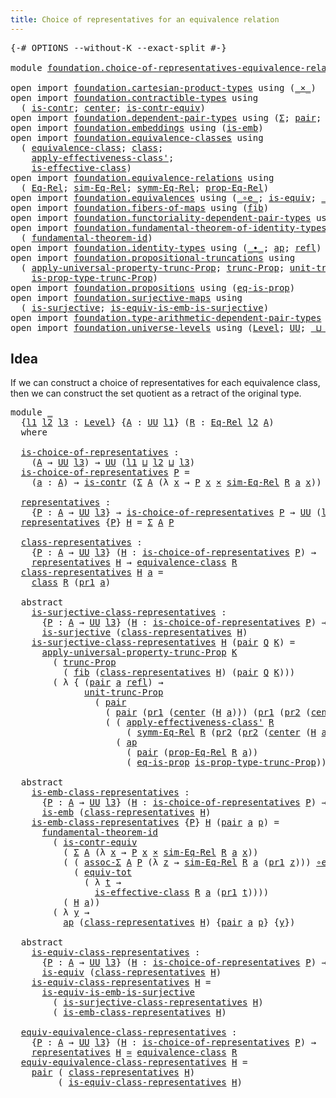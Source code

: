 ```yaml
---
title: Choice of representatives for an equivalence relation
---
```


<pre class="Agda"><a id="79" class="Symbol">{-#</a> <a id="83" class="Keyword">OPTIONS</a> <a id="91" class="Pragma">--without-K</a> <a id="103" class="Pragma">--exact-split</a> <a id="117" class="Symbol">#-}</a>

<a id="122" class="Keyword">module</a> <a id="129" href="foundation.choice-of-representatives-equivalence-relation.html" class="Module">foundation.choice-of-representatives-equivalence-relation</a> <a id="187" class="Keyword">where</a>

<a id="194" class="Keyword">open</a> <a id="199" class="Keyword">import</a> <a id="206" href="foundation.cartesian-product-types.html" class="Module">foundation.cartesian-product-types</a> <a id="241" class="Keyword">using</a> <a id="247" class="Symbol">(</a><a id="248" href="foundation-core.cartesian-product-types.html#590" class="Function Operator">_×_</a><a id="251" class="Symbol">)</a>
<a id="253" class="Keyword">open</a> <a id="258" class="Keyword">import</a> <a id="265" href="foundation.contractible-types.html" class="Module">foundation.contractible-types</a> <a id="295" class="Keyword">using</a>
  <a id="303" class="Symbol">(</a> <a id="305" href="foundation-core.contractible-types.html#1006" class="Function">is-contr</a><a id="313" class="Symbol">;</a> <a id="315" href="foundation-core.contractible-types.html#1098" class="Function">center</a><a id="321" class="Symbol">;</a> <a id="323" href="foundation-core.contractible-types.html#3304" class="Function">is-contr-equiv</a><a id="337" class="Symbol">)</a>
<a id="339" class="Keyword">open</a> <a id="344" class="Keyword">import</a> <a id="351" href="foundation.dependent-pair-types.html" class="Module">foundation.dependent-pair-types</a> <a id="383" class="Keyword">using</a> <a id="389" class="Symbol">(</a><a id="390" href="foundation-core.dependent-pair-types.html#515" class="Record">Σ</a><a id="391" class="Symbol">;</a> <a id="393" href="foundation-core.dependent-pair-types.html#588" class="InductiveConstructor">pair</a><a id="397" class="Symbol">;</a> <a id="399" href="foundation-core.dependent-pair-types.html#605" class="Field">pr1</a><a id="402" class="Symbol">;</a> <a id="404" href="foundation-core.dependent-pair-types.html#617" class="Field">pr2</a><a id="407" class="Symbol">)</a>
<a id="409" class="Keyword">open</a> <a id="414" class="Keyword">import</a> <a id="421" href="foundation.embeddings.html" class="Module">foundation.embeddings</a> <a id="443" class="Keyword">using</a> <a id="449" class="Symbol">(</a><a id="450" href="foundation-core.embeddings.html#992" class="Function">is-emb</a><a id="456" class="Symbol">)</a>
<a id="458" class="Keyword">open</a> <a id="463" class="Keyword">import</a> <a id="470" href="foundation.equivalence-classes.html" class="Module">foundation.equivalence-classes</a> <a id="501" class="Keyword">using</a>
  <a id="509" class="Symbol">(</a> <a id="511" href="foundation.equivalence-classes.html#2703" class="Function">equivalence-class</a><a id="528" class="Symbol">;</a> <a id="530" href="foundation.equivalence-classes.html#2787" class="Function">class</a><a id="535" class="Symbol">;</a>
    <a id="541" href="foundation.equivalence-classes.html#7335" class="Function">apply-effectiveness-class&#39;</a><a id="567" class="Symbol">;</a>
    <a id="573" href="foundation.equivalence-classes.html#6971" class="Function">is-effective-class</a><a id="591" class="Symbol">)</a>
<a id="593" class="Keyword">open</a> <a id="598" class="Keyword">import</a> <a id="605" href="foundation.equivalence-relations.html" class="Module">foundation.equivalence-relations</a> <a id="638" class="Keyword">using</a>
  <a id="646" class="Symbol">(</a> <a id="648" href="foundation.equivalence-relations.html#996" class="Function">Eq-Rel</a><a id="654" class="Symbol">;</a> <a id="656" href="foundation.equivalence-relations.html#1213" class="Function">sim-Eq-Rel</a><a id="666" class="Symbol">;</a> <a id="668" href="foundation.equivalence-relations.html#1863" class="Function">symm-Eq-Rel</a><a id="679" class="Symbol">;</a> <a id="681" href="foundation.equivalence-relations.html#1120" class="Function">prop-Eq-Rel</a><a id="692" class="Symbol">)</a>
<a id="694" class="Keyword">open</a> <a id="699" class="Keyword">import</a> <a id="706" href="foundation.equivalences.html" class="Module">foundation.equivalences</a> <a id="730" class="Keyword">using</a> <a id="736" class="Symbol">(</a><a id="737" href="foundation-core.equivalences.html#7869" class="Function Operator">_∘e_</a><a id="741" class="Symbol">;</a> <a id="743" href="foundation-core.equivalences.html#1556" class="Function">is-equiv</a><a id="751" class="Symbol">;</a> <a id="753" href="foundation-core.equivalences.html#1621" class="Function Operator">_≃_</a><a id="756" class="Symbol">)</a>
<a id="758" class="Keyword">open</a> <a id="763" class="Keyword">import</a> <a id="770" href="foundation.fibers-of-maps.html" class="Module">foundation.fibers-of-maps</a> <a id="796" class="Keyword">using</a> <a id="802" class="Symbol">(</a><a id="803" href="foundation-core.fibers-of-maps.html#942" class="Function">fib</a><a id="806" class="Symbol">)</a>
<a id="808" class="Keyword">open</a> <a id="813" class="Keyword">import</a> <a id="820" href="foundation.functoriality-dependent-pair-types.html" class="Module">foundation.functoriality-dependent-pair-types</a> <a id="866" class="Keyword">using</a> <a id="872" class="Symbol">(</a><a id="873" href="foundation-core.functoriality-dependent-pair-types.html#7267" class="Function">equiv-tot</a><a id="882" class="Symbol">)</a>
<a id="884" class="Keyword">open</a> <a id="889" class="Keyword">import</a> <a id="896" href="foundation.fundamental-theorem-of-identity-types.html" class="Module">foundation.fundamental-theorem-of-identity-types</a> <a id="945" class="Keyword">using</a>
  <a id="953" class="Symbol">(</a> <a id="955" href="foundation-core.fundamental-theorem-of-identity-types.html#1894" class="Function">fundamental-theorem-id</a><a id="977" class="Symbol">)</a>
<a id="979" class="Keyword">open</a> <a id="984" class="Keyword">import</a> <a id="991" href="foundation.identity-types.html" class="Module">foundation.identity-types</a> <a id="1017" class="Keyword">using</a> <a id="1023" class="Symbol">(</a><a id="1024" href="foundation-core.identity-types.html#2425" class="Function Operator">_∙_</a><a id="1027" class="Symbol">;</a> <a id="1029" href="foundation-core.identity-types.html#4003" class="Function">ap</a><a id="1031" class="Symbol">;</a> <a id="1033" href="foundation-core.identity-types.html#1820" class="InductiveConstructor">refl</a><a id="1037" class="Symbol">)</a>
<a id="1039" class="Keyword">open</a> <a id="1044" class="Keyword">import</a> <a id="1051" href="foundation.propositional-truncations.html" class="Module">foundation.propositional-truncations</a> <a id="1088" class="Keyword">using</a>
  <a id="1096" class="Symbol">(</a> <a id="1098" href="foundation.propositional-truncations.html#5775" class="Function">apply-universal-property-trunc-Prop</a><a id="1133" class="Symbol">;</a> <a id="1135" href="foundation.propositional-truncations.html#2707" class="Function">trunc-Prop</a><a id="1145" class="Symbol">;</a> <a id="1147" href="foundation.propositional-truncations.html#2293" class="Function">unit-trunc-Prop</a><a id="1162" class="Symbol">;</a>
    <a id="1168" href="foundation.propositional-truncations.html#2388" class="Function">is-prop-type-trunc-Prop</a><a id="1191" class="Symbol">)</a>
<a id="1193" class="Keyword">open</a> <a id="1198" class="Keyword">import</a> <a id="1205" href="foundation.propositions.html" class="Module">foundation.propositions</a> <a id="1229" class="Keyword">using</a> <a id="1235" class="Symbol">(</a><a id="1236" href="foundation-core.propositions.html#2719" class="Function">eq-is-prop</a><a id="1246" class="Symbol">)</a>
<a id="1248" class="Keyword">open</a> <a id="1253" class="Keyword">import</a> <a id="1260" href="foundation.surjective-maps.html" class="Module">foundation.surjective-maps</a> <a id="1287" class="Keyword">using</a>
  <a id="1295" class="Symbol">(</a> <a id="1297" href="foundation.surjective-maps.html#2795" class="Function">is-surjective</a><a id="1310" class="Symbol">;</a> <a id="1312" href="foundation.surjective-maps.html#11927" class="Function">is-equiv-is-emb-is-surjective</a><a id="1341" class="Symbol">)</a>
<a id="1343" class="Keyword">open</a> <a id="1348" class="Keyword">import</a> <a id="1355" href="foundation.type-arithmetic-dependent-pair-types.html" class="Module">foundation.type-arithmetic-dependent-pair-types</a> <a id="1403" class="Keyword">using</a> <a id="1409" class="Symbol">(</a><a id="1410" href="foundation-core.type-arithmetic-dependent-pair-types.html#5675" class="Function">assoc-Σ</a><a id="1417" class="Symbol">)</a>
<a id="1419" class="Keyword">open</a> <a id="1424" class="Keyword">import</a> <a id="1431" href="foundation.universe-levels.html" class="Module">foundation.universe-levels</a> <a id="1458" class="Keyword">using</a> <a id="1464" class="Symbol">(</a><a id="1465" href="Agda.Primitive.html#597" class="Postulate">Level</a><a id="1470" class="Symbol">;</a> <a id="1472" href="foundation-core.universe-levels.html#235" class="Primitive">UU</a><a id="1474" class="Symbol">;</a> <a id="1476" href="Agda.Primitive.html#810" class="Primitive Operator">_⊔_</a><a id="1479" class="Symbol">)</a>
</pre>
## Idea

If we can construct a choice of representatives for each equivalence class, then we can construct the set quotient as a retract of the original type.

<pre class="Agda"><a id="1654" class="Keyword">module</a> <a id="1661" href="foundation.choice-of-representatives-equivalence-relation.html#1661" class="Module">_</a>
  <a id="1665" class="Symbol">{</a><a id="1666" href="foundation.choice-of-representatives-equivalence-relation.html#1666" class="Bound">l1</a> <a id="1669" href="foundation.choice-of-representatives-equivalence-relation.html#1669" class="Bound">l2</a> <a id="1672" href="foundation.choice-of-representatives-equivalence-relation.html#1672" class="Bound">l3</a> <a id="1675" class="Symbol">:</a> <a id="1677" href="Agda.Primitive.html#597" class="Postulate">Level</a><a id="1682" class="Symbol">}</a> <a id="1684" class="Symbol">{</a><a id="1685" href="foundation.choice-of-representatives-equivalence-relation.html#1685" class="Bound">A</a> <a id="1687" class="Symbol">:</a> <a id="1689" href="foundation-core.universe-levels.html#235" class="Primitive">UU</a> <a id="1692" href="foundation.choice-of-representatives-equivalence-relation.html#1666" class="Bound">l1</a><a id="1694" class="Symbol">}</a> <a id="1696" class="Symbol">(</a><a id="1697" href="foundation.choice-of-representatives-equivalence-relation.html#1697" class="Bound">R</a> <a id="1699" class="Symbol">:</a> <a id="1701" href="foundation.equivalence-relations.html#996" class="Function">Eq-Rel</a> <a id="1708" href="foundation.choice-of-representatives-equivalence-relation.html#1669" class="Bound">l2</a> <a id="1711" href="foundation.choice-of-representatives-equivalence-relation.html#1685" class="Bound">A</a><a id="1712" class="Symbol">)</a>
  <a id="1716" class="Keyword">where</a>
    
  <a id="1729" href="foundation.choice-of-representatives-equivalence-relation.html#1729" class="Function">is-choice-of-representatives</a> <a id="1758" class="Symbol">:</a>
    <a id="1764" class="Symbol">(</a><a id="1765" href="foundation.choice-of-representatives-equivalence-relation.html#1685" class="Bound">A</a> <a id="1767" class="Symbol">→</a> <a id="1769" href="foundation-core.universe-levels.html#235" class="Primitive">UU</a> <a id="1772" href="foundation.choice-of-representatives-equivalence-relation.html#1672" class="Bound">l3</a><a id="1774" class="Symbol">)</a> <a id="1776" class="Symbol">→</a> <a id="1778" href="foundation-core.universe-levels.html#235" class="Primitive">UU</a> <a id="1781" class="Symbol">(</a><a id="1782" href="foundation.choice-of-representatives-equivalence-relation.html#1666" class="Bound">l1</a> <a id="1785" href="Agda.Primitive.html#810" class="Primitive Operator">⊔</a> <a id="1787" href="foundation.choice-of-representatives-equivalence-relation.html#1669" class="Bound">l2</a> <a id="1790" href="Agda.Primitive.html#810" class="Primitive Operator">⊔</a> <a id="1792" href="foundation.choice-of-representatives-equivalence-relation.html#1672" class="Bound">l3</a><a id="1794" class="Symbol">)</a>
  <a id="1798" href="foundation.choice-of-representatives-equivalence-relation.html#1729" class="Function">is-choice-of-representatives</a> <a id="1827" href="foundation.choice-of-representatives-equivalence-relation.html#1827" class="Bound">P</a> <a id="1829" class="Symbol">=</a>
    <a id="1835" class="Symbol">(</a><a id="1836" href="foundation.choice-of-representatives-equivalence-relation.html#1836" class="Bound">a</a> <a id="1838" class="Symbol">:</a> <a id="1840" href="foundation.choice-of-representatives-equivalence-relation.html#1685" class="Bound">A</a><a id="1841" class="Symbol">)</a> <a id="1843" class="Symbol">→</a> <a id="1845" href="foundation-core.contractible-types.html#1006" class="Function">is-contr</a> <a id="1854" class="Symbol">(</a><a id="1855" href="foundation-core.dependent-pair-types.html#515" class="Record">Σ</a> <a id="1857" href="foundation.choice-of-representatives-equivalence-relation.html#1685" class="Bound">A</a> <a id="1859" class="Symbol">(λ</a> <a id="1862" href="foundation.choice-of-representatives-equivalence-relation.html#1862" class="Bound">x</a> <a id="1864" class="Symbol">→</a> <a id="1866" href="foundation.choice-of-representatives-equivalence-relation.html#1827" class="Bound">P</a> <a id="1868" href="foundation.choice-of-representatives-equivalence-relation.html#1862" class="Bound">x</a> <a id="1870" href="foundation-core.cartesian-product-types.html#590" class="Function Operator">×</a> <a id="1872" href="foundation.equivalence-relations.html#1213" class="Function">sim-Eq-Rel</a> <a id="1883" href="foundation.choice-of-representatives-equivalence-relation.html#1697" class="Bound">R</a> <a id="1885" href="foundation.choice-of-representatives-equivalence-relation.html#1836" class="Bound">a</a> <a id="1887" href="foundation.choice-of-representatives-equivalence-relation.html#1862" class="Bound">x</a><a id="1888" class="Symbol">))</a>
  
  <a id="1896" href="foundation.choice-of-representatives-equivalence-relation.html#1896" class="Function">representatives</a> <a id="1912" class="Symbol">:</a>
    <a id="1918" class="Symbol">{</a><a id="1919" href="foundation.choice-of-representatives-equivalence-relation.html#1919" class="Bound">P</a> <a id="1921" class="Symbol">:</a> <a id="1923" href="foundation.choice-of-representatives-equivalence-relation.html#1685" class="Bound">A</a> <a id="1925" class="Symbol">→</a> <a id="1927" href="foundation-core.universe-levels.html#235" class="Primitive">UU</a> <a id="1930" href="foundation.choice-of-representatives-equivalence-relation.html#1672" class="Bound">l3</a><a id="1932" class="Symbol">}</a> <a id="1934" class="Symbol">→</a> <a id="1936" href="foundation.choice-of-representatives-equivalence-relation.html#1729" class="Function">is-choice-of-representatives</a> <a id="1965" href="foundation.choice-of-representatives-equivalence-relation.html#1919" class="Bound">P</a> <a id="1967" class="Symbol">→</a> <a id="1969" href="foundation-core.universe-levels.html#235" class="Primitive">UU</a> <a id="1972" class="Symbol">(</a><a id="1973" href="foundation.choice-of-representatives-equivalence-relation.html#1666" class="Bound">l1</a> <a id="1976" href="Agda.Primitive.html#810" class="Primitive Operator">⊔</a> <a id="1978" href="foundation.choice-of-representatives-equivalence-relation.html#1672" class="Bound">l3</a><a id="1980" class="Symbol">)</a>
  <a id="1984" href="foundation.choice-of-representatives-equivalence-relation.html#1896" class="Function">representatives</a> <a id="2000" class="Symbol">{</a><a id="2001" href="foundation.choice-of-representatives-equivalence-relation.html#2001" class="Bound">P</a><a id="2002" class="Symbol">}</a> <a id="2004" href="foundation.choice-of-representatives-equivalence-relation.html#2004" class="Bound">H</a> <a id="2006" class="Symbol">=</a> <a id="2008" href="foundation-core.dependent-pair-types.html#515" class="Record">Σ</a> <a id="2010" href="foundation.choice-of-representatives-equivalence-relation.html#1685" class="Bound">A</a> <a id="2012" href="foundation.choice-of-representatives-equivalence-relation.html#2001" class="Bound">P</a>
  
  <a id="2019" href="foundation.choice-of-representatives-equivalence-relation.html#2019" class="Function">class-representatives</a> <a id="2041" class="Symbol">:</a>
    <a id="2047" class="Symbol">{</a><a id="2048" href="foundation.choice-of-representatives-equivalence-relation.html#2048" class="Bound">P</a> <a id="2050" class="Symbol">:</a> <a id="2052" href="foundation.choice-of-representatives-equivalence-relation.html#1685" class="Bound">A</a> <a id="2054" class="Symbol">→</a> <a id="2056" href="foundation-core.universe-levels.html#235" class="Primitive">UU</a> <a id="2059" href="foundation.choice-of-representatives-equivalence-relation.html#1672" class="Bound">l3</a><a id="2061" class="Symbol">}</a> <a id="2063" class="Symbol">(</a><a id="2064" href="foundation.choice-of-representatives-equivalence-relation.html#2064" class="Bound">H</a> <a id="2066" class="Symbol">:</a> <a id="2068" href="foundation.choice-of-representatives-equivalence-relation.html#1729" class="Function">is-choice-of-representatives</a> <a id="2097" href="foundation.choice-of-representatives-equivalence-relation.html#2048" class="Bound">P</a><a id="2098" class="Symbol">)</a> <a id="2100" class="Symbol">→</a>
    <a id="2106" href="foundation.choice-of-representatives-equivalence-relation.html#1896" class="Function">representatives</a> <a id="2122" href="foundation.choice-of-representatives-equivalence-relation.html#2064" class="Bound">H</a> <a id="2124" class="Symbol">→</a> <a id="2126" href="foundation.equivalence-classes.html#2703" class="Function">equivalence-class</a> <a id="2144" href="foundation.choice-of-representatives-equivalence-relation.html#1697" class="Bound">R</a>
  <a id="2148" href="foundation.choice-of-representatives-equivalence-relation.html#2019" class="Function">class-representatives</a> <a id="2170" href="foundation.choice-of-representatives-equivalence-relation.html#2170" class="Bound">H</a> <a id="2172" href="foundation.choice-of-representatives-equivalence-relation.html#2172" class="Bound">a</a> <a id="2174" class="Symbol">=</a>
    <a id="2180" href="foundation.equivalence-classes.html#2787" class="Function">class</a> <a id="2186" href="foundation.choice-of-representatives-equivalence-relation.html#1697" class="Bound">R</a> <a id="2188" class="Symbol">(</a><a id="2189" href="foundation-core.dependent-pair-types.html#605" class="Field">pr1</a> <a id="2193" href="foundation.choice-of-representatives-equivalence-relation.html#2172" class="Bound">a</a><a id="2194" class="Symbol">)</a>

  <a id="2199" class="Keyword">abstract</a>
    <a id="2212" href="foundation.choice-of-representatives-equivalence-relation.html#2212" class="Function">is-surjective-class-representatives</a> <a id="2248" class="Symbol">:</a>
      <a id="2256" class="Symbol">{</a><a id="2257" href="foundation.choice-of-representatives-equivalence-relation.html#2257" class="Bound">P</a> <a id="2259" class="Symbol">:</a> <a id="2261" href="foundation.choice-of-representatives-equivalence-relation.html#1685" class="Bound">A</a> <a id="2263" class="Symbol">→</a> <a id="2265" href="foundation-core.universe-levels.html#235" class="Primitive">UU</a> <a id="2268" href="foundation.choice-of-representatives-equivalence-relation.html#1672" class="Bound">l3</a><a id="2270" class="Symbol">}</a> <a id="2272" class="Symbol">(</a><a id="2273" href="foundation.choice-of-representatives-equivalence-relation.html#2273" class="Bound">H</a> <a id="2275" class="Symbol">:</a> <a id="2277" href="foundation.choice-of-representatives-equivalence-relation.html#1729" class="Function">is-choice-of-representatives</a> <a id="2306" href="foundation.choice-of-representatives-equivalence-relation.html#2257" class="Bound">P</a><a id="2307" class="Symbol">)</a> <a id="2309" class="Symbol">→</a>
      <a id="2317" href="foundation.surjective-maps.html#2795" class="Function">is-surjective</a> <a id="2331" class="Symbol">(</a><a id="2332" href="foundation.choice-of-representatives-equivalence-relation.html#2019" class="Function">class-representatives</a> <a id="2354" href="foundation.choice-of-representatives-equivalence-relation.html#2273" class="Bound">H</a><a id="2355" class="Symbol">)</a>
    <a id="2361" href="foundation.choice-of-representatives-equivalence-relation.html#2212" class="Function">is-surjective-class-representatives</a> <a id="2397" href="foundation.choice-of-representatives-equivalence-relation.html#2397" class="Bound">H</a> <a id="2399" class="Symbol">(</a><a id="2400" href="foundation-core.dependent-pair-types.html#588" class="InductiveConstructor">pair</a> <a id="2405" href="foundation.choice-of-representatives-equivalence-relation.html#2405" class="Bound">Q</a> <a id="2407" href="foundation.choice-of-representatives-equivalence-relation.html#2407" class="Bound">K</a><a id="2408" class="Symbol">)</a> <a id="2410" class="Symbol">=</a>
      <a id="2418" href="foundation.propositional-truncations.html#5775" class="Function">apply-universal-property-trunc-Prop</a> <a id="2454" href="foundation.choice-of-representatives-equivalence-relation.html#2407" class="Bound">K</a>
        <a id="2464" class="Symbol">(</a> <a id="2466" href="foundation.propositional-truncations.html#2707" class="Function">trunc-Prop</a>
          <a id="2487" class="Symbol">(</a> <a id="2489" href="foundation-core.fibers-of-maps.html#942" class="Function">fib</a> <a id="2493" class="Symbol">(</a><a id="2494" href="foundation.choice-of-representatives-equivalence-relation.html#2019" class="Function">class-representatives</a> <a id="2516" href="foundation.choice-of-representatives-equivalence-relation.html#2397" class="Bound">H</a><a id="2517" class="Symbol">)</a> <a id="2519" class="Symbol">(</a><a id="2520" href="foundation-core.dependent-pair-types.html#588" class="InductiveConstructor">pair</a> <a id="2525" href="foundation.choice-of-representatives-equivalence-relation.html#2405" class="Bound">Q</a> <a id="2527" href="foundation.choice-of-representatives-equivalence-relation.html#2407" class="Bound">K</a><a id="2528" class="Symbol">)))</a>
        <a id="2540" class="Symbol">(</a> <a id="2542" class="Symbol">λ</a> <a id="2544" class="Symbol">{</a> <a id="2546" class="Symbol">(</a><a id="2547" href="foundation-core.dependent-pair-types.html#588" class="InductiveConstructor">pair</a> <a id="2552" href="foundation.choice-of-representatives-equivalence-relation.html#2552" class="Bound">a</a> <a id="2554" href="foundation-core.identity-types.html#1820" class="InductiveConstructor">refl</a><a id="2558" class="Symbol">)</a> <a id="2560" class="Symbol">→</a>
              <a id="2576" href="foundation.propositional-truncations.html#2293" class="Function">unit-trunc-Prop</a>
                <a id="2608" class="Symbol">(</a> <a id="2610" href="foundation-core.dependent-pair-types.html#588" class="InductiveConstructor">pair</a>
                  <a id="2633" class="Symbol">(</a> <a id="2635" href="foundation-core.dependent-pair-types.html#588" class="InductiveConstructor">pair</a> <a id="2640" class="Symbol">(</a><a id="2641" href="foundation-core.dependent-pair-types.html#605" class="Field">pr1</a> <a id="2645" class="Symbol">(</a><a id="2646" href="foundation-core.contractible-types.html#1098" class="Function">center</a> <a id="2653" class="Symbol">(</a><a id="2654" href="foundation.choice-of-representatives-equivalence-relation.html#2397" class="Bound">H</a> <a id="2656" href="foundation.choice-of-representatives-equivalence-relation.html#2552" class="Bound">a</a><a id="2657" class="Symbol">)))</a> <a id="2661" class="Symbol">(</a><a id="2662" href="foundation-core.dependent-pair-types.html#605" class="Field">pr1</a> <a id="2666" class="Symbol">(</a><a id="2667" href="foundation-core.dependent-pair-types.html#617" class="Field">pr2</a> <a id="2671" class="Symbol">(</a><a id="2672" href="foundation-core.contractible-types.html#1098" class="Function">center</a> <a id="2679" class="Symbol">(</a><a id="2680" href="foundation.choice-of-representatives-equivalence-relation.html#2397" class="Bound">H</a> <a id="2682" href="foundation.choice-of-representatives-equivalence-relation.html#2552" class="Bound">a</a><a id="2683" class="Symbol">)))))</a>
                  <a id="2707" class="Symbol">(</a> <a id="2709" class="Symbol">(</a> <a id="2711" href="foundation.equivalence-classes.html#7335" class="Function">apply-effectiveness-class&#39;</a> <a id="2738" href="foundation.choice-of-representatives-equivalence-relation.html#1697" class="Bound">R</a>
                      <a id="2762" class="Symbol">(</a> <a id="2764" href="foundation.equivalence-relations.html#1863" class="Function">symm-Eq-Rel</a> <a id="2776" href="foundation.choice-of-representatives-equivalence-relation.html#1697" class="Bound">R</a> <a id="2778" class="Symbol">(</a><a id="2779" href="foundation-core.dependent-pair-types.html#617" class="Field">pr2</a> <a id="2783" class="Symbol">(</a><a id="2784" href="foundation-core.dependent-pair-types.html#617" class="Field">pr2</a> <a id="2788" class="Symbol">(</a><a id="2789" href="foundation-core.contractible-types.html#1098" class="Function">center</a> <a id="2796" class="Symbol">(</a><a id="2797" href="foundation.choice-of-representatives-equivalence-relation.html#2397" class="Bound">H</a> <a id="2799" href="foundation.choice-of-representatives-equivalence-relation.html#2552" class="Bound">a</a><a id="2800" class="Symbol">))))))</a> <a id="2807" href="foundation-core.identity-types.html#2425" class="Function Operator">∙</a>
                    <a id="2829" class="Symbol">(</a> <a id="2831" href="foundation-core.identity-types.html#4003" class="Function">ap</a>
                      <a id="2856" class="Symbol">(</a> <a id="2858" href="foundation-core.dependent-pair-types.html#588" class="InductiveConstructor">pair</a> <a id="2863" class="Symbol">(</a><a id="2864" href="foundation.equivalence-relations.html#1120" class="Function">prop-Eq-Rel</a> <a id="2876" href="foundation.choice-of-representatives-equivalence-relation.html#1697" class="Bound">R</a> <a id="2878" href="foundation.choice-of-representatives-equivalence-relation.html#2552" class="Bound">a</a><a id="2879" class="Symbol">))</a>
                      <a id="2904" class="Symbol">(</a> <a id="2906" href="foundation-core.propositions.html#2719" class="Function">eq-is-prop</a> <a id="2917" href="foundation.propositional-truncations.html#2388" class="Function">is-prop-type-trunc-Prop</a><a id="2940" class="Symbol">))))})</a>

  <a id="2950" class="Keyword">abstract</a>
    <a id="2963" href="foundation.choice-of-representatives-equivalence-relation.html#2963" class="Function">is-emb-class-representatives</a> <a id="2992" class="Symbol">:</a>
      <a id="3000" class="Symbol">{</a><a id="3001" href="foundation.choice-of-representatives-equivalence-relation.html#3001" class="Bound">P</a> <a id="3003" class="Symbol">:</a> <a id="3005" href="foundation.choice-of-representatives-equivalence-relation.html#1685" class="Bound">A</a> <a id="3007" class="Symbol">→</a> <a id="3009" href="foundation-core.universe-levels.html#235" class="Primitive">UU</a> <a id="3012" href="foundation.choice-of-representatives-equivalence-relation.html#1672" class="Bound">l3</a><a id="3014" class="Symbol">}</a> <a id="3016" class="Symbol">(</a><a id="3017" href="foundation.choice-of-representatives-equivalence-relation.html#3017" class="Bound">H</a> <a id="3019" class="Symbol">:</a> <a id="3021" href="foundation.choice-of-representatives-equivalence-relation.html#1729" class="Function">is-choice-of-representatives</a> <a id="3050" href="foundation.choice-of-representatives-equivalence-relation.html#3001" class="Bound">P</a><a id="3051" class="Symbol">)</a> <a id="3053" class="Symbol">→</a>
      <a id="3061" href="foundation-core.embeddings.html#992" class="Function">is-emb</a> <a id="3068" class="Symbol">(</a><a id="3069" href="foundation.choice-of-representatives-equivalence-relation.html#2019" class="Function">class-representatives</a> <a id="3091" href="foundation.choice-of-representatives-equivalence-relation.html#3017" class="Bound">H</a><a id="3092" class="Symbol">)</a>
    <a id="3098" href="foundation.choice-of-representatives-equivalence-relation.html#2963" class="Function">is-emb-class-representatives</a> <a id="3127" class="Symbol">{</a><a id="3128" href="foundation.choice-of-representatives-equivalence-relation.html#3128" class="Bound">P</a><a id="3129" class="Symbol">}</a> <a id="3131" href="foundation.choice-of-representatives-equivalence-relation.html#3131" class="Bound">H</a> <a id="3133" class="Symbol">(</a><a id="3134" href="foundation-core.dependent-pair-types.html#588" class="InductiveConstructor">pair</a> <a id="3139" href="foundation.choice-of-representatives-equivalence-relation.html#3139" class="Bound">a</a> <a id="3141" href="foundation.choice-of-representatives-equivalence-relation.html#3141" class="Bound">p</a><a id="3142" class="Symbol">)</a> <a id="3144" class="Symbol">=</a>
      <a id="3152" href="foundation-core.fundamental-theorem-of-identity-types.html#1894" class="Function">fundamental-theorem-id</a>
        <a id="3183" class="Symbol">(</a> <a id="3185" href="foundation-core.contractible-types.html#3304" class="Function">is-contr-equiv</a>
          <a id="3210" class="Symbol">(</a> <a id="3212" href="foundation-core.dependent-pair-types.html#515" class="Record">Σ</a> <a id="3214" href="foundation.choice-of-representatives-equivalence-relation.html#1685" class="Bound">A</a> <a id="3216" class="Symbol">(λ</a> <a id="3219" href="foundation.choice-of-representatives-equivalence-relation.html#3219" class="Bound">x</a> <a id="3221" class="Symbol">→</a> <a id="3223" href="foundation.choice-of-representatives-equivalence-relation.html#3128" class="Bound">P</a> <a id="3225" href="foundation.choice-of-representatives-equivalence-relation.html#3219" class="Bound">x</a> <a id="3227" href="foundation-core.cartesian-product-types.html#590" class="Function Operator">×</a> <a id="3229" href="foundation.equivalence-relations.html#1213" class="Function">sim-Eq-Rel</a> <a id="3240" href="foundation.choice-of-representatives-equivalence-relation.html#1697" class="Bound">R</a> <a id="3242" href="foundation.choice-of-representatives-equivalence-relation.html#3139" class="Bound">a</a> <a id="3244" href="foundation.choice-of-representatives-equivalence-relation.html#3219" class="Bound">x</a><a id="3245" class="Symbol">))</a>
          <a id="3258" class="Symbol">(</a> <a id="3260" class="Symbol">(</a> <a id="3262" href="foundation-core.type-arithmetic-dependent-pair-types.html#5675" class="Function">assoc-Σ</a> <a id="3270" href="foundation.choice-of-representatives-equivalence-relation.html#1685" class="Bound">A</a> <a id="3272" href="foundation.choice-of-representatives-equivalence-relation.html#3128" class="Bound">P</a> <a id="3274" class="Symbol">(λ</a> <a id="3277" href="foundation.choice-of-representatives-equivalence-relation.html#3277" class="Bound">z</a> <a id="3279" class="Symbol">→</a> <a id="3281" href="foundation.equivalence-relations.html#1213" class="Function">sim-Eq-Rel</a> <a id="3292" href="foundation.choice-of-representatives-equivalence-relation.html#1697" class="Bound">R</a> <a id="3294" href="foundation.choice-of-representatives-equivalence-relation.html#3139" class="Bound">a</a> <a id="3296" class="Symbol">(</a><a id="3297" href="foundation-core.dependent-pair-types.html#605" class="Field">pr1</a> <a id="3301" href="foundation.choice-of-representatives-equivalence-relation.html#3277" class="Bound">z</a><a id="3302" class="Symbol">)))</a> <a id="3306" href="foundation-core.equivalences.html#7869" class="Function Operator">∘e</a>
            <a id="3321" class="Symbol">(</a> <a id="3323" href="foundation-core.functoriality-dependent-pair-types.html#7267" class="Function">equiv-tot</a>
              <a id="3347" class="Symbol">(</a> <a id="3349" class="Symbol">λ</a> <a id="3351" href="foundation.choice-of-representatives-equivalence-relation.html#3351" class="Bound">t</a> <a id="3353" class="Symbol">→</a>
                <a id="3371" href="foundation.equivalence-classes.html#6971" class="Function">is-effective-class</a> <a id="3390" href="foundation.choice-of-representatives-equivalence-relation.html#1697" class="Bound">R</a> <a id="3392" href="foundation.choice-of-representatives-equivalence-relation.html#3139" class="Bound">a</a> <a id="3394" class="Symbol">(</a><a id="3395" href="foundation-core.dependent-pair-types.html#605" class="Field">pr1</a> <a id="3399" href="foundation.choice-of-representatives-equivalence-relation.html#3351" class="Bound">t</a><a id="3400" class="Symbol">))))</a>
          <a id="3415" class="Symbol">(</a> <a id="3417" href="foundation.choice-of-representatives-equivalence-relation.html#3131" class="Bound">H</a> <a id="3419" href="foundation.choice-of-representatives-equivalence-relation.html#3139" class="Bound">a</a><a id="3420" class="Symbol">))</a>
        <a id="3431" class="Symbol">(</a> <a id="3433" class="Symbol">λ</a> <a id="3435" href="foundation.choice-of-representatives-equivalence-relation.html#3435" class="Bound">y</a> <a id="3437" class="Symbol">→</a>
          <a id="3449" href="foundation-core.identity-types.html#4003" class="Function">ap</a> <a id="3452" class="Symbol">(</a><a id="3453" href="foundation.choice-of-representatives-equivalence-relation.html#2019" class="Function">class-representatives</a> <a id="3475" href="foundation.choice-of-representatives-equivalence-relation.html#3131" class="Bound">H</a><a id="3476" class="Symbol">)</a> <a id="3478" class="Symbol">{</a><a id="3479" href="foundation-core.dependent-pair-types.html#588" class="InductiveConstructor">pair</a> <a id="3484" href="foundation.choice-of-representatives-equivalence-relation.html#3139" class="Bound">a</a> <a id="3486" href="foundation.choice-of-representatives-equivalence-relation.html#3141" class="Bound">p</a><a id="3487" class="Symbol">}</a> <a id="3489" class="Symbol">{</a><a id="3490" href="foundation.choice-of-representatives-equivalence-relation.html#3435" class="Bound">y</a><a id="3491" class="Symbol">})</a>

  <a id="3497" class="Keyword">abstract</a>
    <a id="3510" href="foundation.choice-of-representatives-equivalence-relation.html#3510" class="Function">is-equiv-class-representatives</a> <a id="3541" class="Symbol">:</a>
      <a id="3549" class="Symbol">{</a><a id="3550" href="foundation.choice-of-representatives-equivalence-relation.html#3550" class="Bound">P</a> <a id="3552" class="Symbol">:</a> <a id="3554" href="foundation.choice-of-representatives-equivalence-relation.html#1685" class="Bound">A</a> <a id="3556" class="Symbol">→</a> <a id="3558" href="foundation-core.universe-levels.html#235" class="Primitive">UU</a> <a id="3561" href="foundation.choice-of-representatives-equivalence-relation.html#1672" class="Bound">l3</a><a id="3563" class="Symbol">}</a> <a id="3565" class="Symbol">(</a><a id="3566" href="foundation.choice-of-representatives-equivalence-relation.html#3566" class="Bound">H</a> <a id="3568" class="Symbol">:</a> <a id="3570" href="foundation.choice-of-representatives-equivalence-relation.html#1729" class="Function">is-choice-of-representatives</a> <a id="3599" href="foundation.choice-of-representatives-equivalence-relation.html#3550" class="Bound">P</a><a id="3600" class="Symbol">)</a> <a id="3602" class="Symbol">→</a>
      <a id="3610" href="foundation-core.equivalences.html#1556" class="Function">is-equiv</a> <a id="3619" class="Symbol">(</a><a id="3620" href="foundation.choice-of-representatives-equivalence-relation.html#2019" class="Function">class-representatives</a> <a id="3642" href="foundation.choice-of-representatives-equivalence-relation.html#3566" class="Bound">H</a><a id="3643" class="Symbol">)</a>
    <a id="3649" href="foundation.choice-of-representatives-equivalence-relation.html#3510" class="Function">is-equiv-class-representatives</a> <a id="3680" href="foundation.choice-of-representatives-equivalence-relation.html#3680" class="Bound">H</a> <a id="3682" class="Symbol">=</a>
      <a id="3690" href="foundation.surjective-maps.html#11927" class="Function">is-equiv-is-emb-is-surjective</a>
        <a id="3728" class="Symbol">(</a> <a id="3730" href="foundation.choice-of-representatives-equivalence-relation.html#2212" class="Function">is-surjective-class-representatives</a> <a id="3766" href="foundation.choice-of-representatives-equivalence-relation.html#3680" class="Bound">H</a><a id="3767" class="Symbol">)</a>
        <a id="3777" class="Symbol">(</a> <a id="3779" href="foundation.choice-of-representatives-equivalence-relation.html#2963" class="Function">is-emb-class-representatives</a> <a id="3808" href="foundation.choice-of-representatives-equivalence-relation.html#3680" class="Bound">H</a><a id="3809" class="Symbol">)</a>

  <a id="3814" href="foundation.choice-of-representatives-equivalence-relation.html#3814" class="Function">equiv-equivalence-class-representatives</a> <a id="3854" class="Symbol">:</a>
    <a id="3860" class="Symbol">{</a><a id="3861" href="foundation.choice-of-representatives-equivalence-relation.html#3861" class="Bound">P</a> <a id="3863" class="Symbol">:</a> <a id="3865" href="foundation.choice-of-representatives-equivalence-relation.html#1685" class="Bound">A</a> <a id="3867" class="Symbol">→</a> <a id="3869" href="foundation-core.universe-levels.html#235" class="Primitive">UU</a> <a id="3872" href="foundation.choice-of-representatives-equivalence-relation.html#1672" class="Bound">l3</a><a id="3874" class="Symbol">}</a> <a id="3876" class="Symbol">(</a><a id="3877" href="foundation.choice-of-representatives-equivalence-relation.html#3877" class="Bound">H</a> <a id="3879" class="Symbol">:</a> <a id="3881" href="foundation.choice-of-representatives-equivalence-relation.html#1729" class="Function">is-choice-of-representatives</a> <a id="3910" href="foundation.choice-of-representatives-equivalence-relation.html#3861" class="Bound">P</a><a id="3911" class="Symbol">)</a> <a id="3913" class="Symbol">→</a>
    <a id="3919" href="foundation.choice-of-representatives-equivalence-relation.html#1896" class="Function">representatives</a> <a id="3935" href="foundation.choice-of-representatives-equivalence-relation.html#3877" class="Bound">H</a> <a id="3937" href="foundation-core.equivalences.html#1621" class="Function Operator">≃</a> <a id="3939" href="foundation.equivalence-classes.html#2703" class="Function">equivalence-class</a> <a id="3957" href="foundation.choice-of-representatives-equivalence-relation.html#1697" class="Bound">R</a>
  <a id="3961" href="foundation.choice-of-representatives-equivalence-relation.html#3814" class="Function">equiv-equivalence-class-representatives</a> <a id="4001" href="foundation.choice-of-representatives-equivalence-relation.html#4001" class="Bound">H</a> <a id="4003" class="Symbol">=</a>
    <a id="4009" href="foundation-core.dependent-pair-types.html#588" class="InductiveConstructor">pair</a> <a id="4014" class="Symbol">(</a> <a id="4016" href="foundation.choice-of-representatives-equivalence-relation.html#2019" class="Function">class-representatives</a> <a id="4038" href="foundation.choice-of-representatives-equivalence-relation.html#4001" class="Bound">H</a><a id="4039" class="Symbol">)</a>
         <a id="4050" class="Symbol">(</a> <a id="4052" href="foundation.choice-of-representatives-equivalence-relation.html#3510" class="Function">is-equiv-class-representatives</a> <a id="4083" href="foundation.choice-of-representatives-equivalence-relation.html#4001" class="Bound">H</a><a id="4084" class="Symbol">)</a>
</pre>